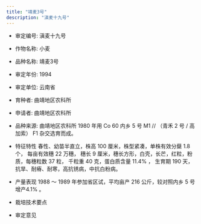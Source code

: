 ```yaml
---
title: "靖麦3号"
description: "滇麦十九号"
---
```

* 审定编号:  滇麦十九号

*  作物名称:  小麦

*  品种名称:  靖麦3号

*  审定年份:  1994

*  审定单位:  云南省

* 育种者:  曲靖地区农科所

*  申请者:  曲靖地区农科所

*  品种来源:   曲靖地区农科所 1980 年用 Co 60 内乡 5 号 M1 // （青禾 2 号 / 高加索） F1 杂交选育而成。

*  特征特性
春性、幼苗半直立，株高 100 厘米，株型紧凑，单株有效分蘖 1.8 个， 每亩有效穗 22 万穗， 穗长 9 厘米，穗长方形，白壳，长芒，红粒，粉质，每穗粒数 37 粒， 千粒重 40 克，蛋白质含量 11.4% ， 生育期 190 天，抗旱、耐瘠、耐寒，高抗锈病，中抗白粉病。 

*  产量表现
 1988 ～ 1989 年参加省区试，平均亩产 216 公斤，较对照内乡 5 号增产4.1% 。 

*  栽培技术要点


*  审定意见

